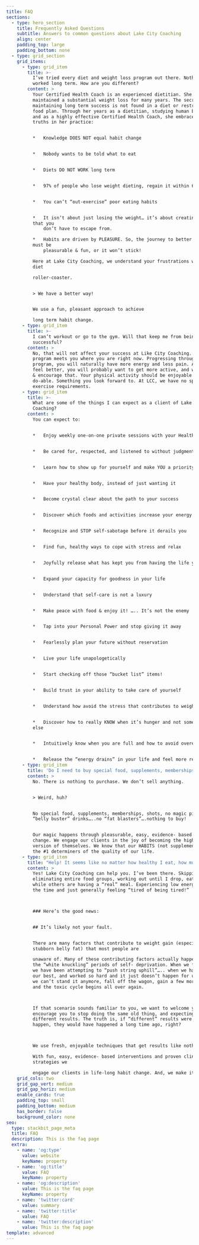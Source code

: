 ```yaml
---
title: FAQ
sections:
  - type: hero_section
    title: Frequently Asked Questions
    subtitle: Answers to common questions about Lake City Coaching
    align: center
    padding_top: large
    padding_bottom: none
  - type: grid_section
    grid_items:
      - type: grid_item
        title: >-
          I’ve tried every diet and weight loss program out there. Nothing has
          worked long term. How are you different?
        content: >
          Your Certified Health Coach is an experienced dietitian. She has also
          maintained a substantial weight loss for many years. The secret to
          maintaining long term success is not found in a diet or restrictive
          food plan. Through her years as a dietitian, studying human behavior,
          and as a highly effective Certified Health Coach, she embraces these
          truths in her practice:


          *   Knowledge DOES NOT equal habit change


          *   Nobody wants to be told what to eat


          *   Diets DO NOT WORK long term


          *   97% of people who lose weight dieting, regain it within 6 months


          *   You can’t “out-exercise” poor eating habits


          *   It isn’t about just losing the weight… it’s about creating a life
          that you
              don’t have to escape from.

          *   Habits are driven by PLEASURE. So, the journey to better health
          must be
              pleasurable & fun, or it won’t stick!

          Here at Lake City Coaching, we understand your frustrations with the
          diet

          roller-coaster.


          > We have a better way!


          We use a fun, pleasant approach to achieve

          long term habit change.
      - type: grid_item
        title: >-
          I can’t workout or go to the gym. Will that keep me from being
          successful?
        content: >
          No, that will not affect your success at Like City Coaching. Our
          program meets you where you are right now. Progressing through the
          program, you will naturally have more energy and less pain. As you
          feel better, you will probably want to get more active, and we support
          & encourage that. Your physical activity should be enjoyable and
          do-able. Something you look forward to. At LCC, we have no specific
          exercise requirements.
      - type: grid_item
        title: >-
          What are some of the things I can expect as a client of Lake City
          Coaching?
        content: >
          You can expect to:


          *   Enjoy weekly one-on-one private sessions with your Health Coach


          *   Be cared for, respected, and listened to without judgment


          *   Learn how to show up for yourself and make YOU a priority


          *   Have your healthy body, instead of just wanting it


          *   Become crystal clear about the path to your success


          *   Discover which foods and activities increase your energy


          *   Recognize and STOP self-sabotage before it derails you


          *   Find fun, healthy ways to cope with stress and relax


          *   Joyfully release what has kept you from having the life you want


          *   Expand your capacity for goodness in your life


          *   Understand that self-care is not a luxury


          *   Make peace with food & enjoy it! ….. It’s not the enemy


          *   Tap into your Personal Power and stop giving it away


          *   Fearlessly plan your future without reservation


          *   Live your life unapologetically


          *   Start checking off those “bucket list” items!


          *   Build trust in your ability to take care of yourself


          *   Understand how avoid the stress that contributes to weight gain


          *   Discover how to really KNOW when it’s hunger and not something
          else


          *   Intuitively know when you are full and how to avoid overeating


          *   Release the “energy drains” in your life and feel more refreshed
      - type: grid_item
        title: 'Do I need to buy special food, supplements, memberships, etc?'
        content: >
          No. There is nothing to purchase. We don’t sell anything.


          > Weird, huh?


          No special food, supplements, memberships, shots, no magic pills or
          “belly buster” drinks…..no “fat blasters”….nothing to buy!


          Our magic happens through pleasurable, easy, evidence- based habit
          change. We engage our clients in the joy of becoming the highest
          version of themselves. We know that our HABITS (not supplements) are
          the #1 determiners of the quality of our life.
      - type: grid_item
        title: "Help! It seems like no matter how healthy I eat, how much I diet, I just can’t\_get the excess weight off. Especially the belly fat. Can you help me?"
        content: >
          Yes! Lake City Coaching can help you. I’ve been there. Skipping meals,
          eliminating entire food groups, working out until I drop, eating salad
          while others are having a “real” meal. Experiencing low energy most of
          the time and just generally feeling “tired of being tired!”



          ### Here’s the good news: 


          ## It’s likely not your fault. 


          There are many factors that contribute to weight gain (especially
          stubborn belly fat) that most people are

          unaware of. Many of these contributing factors actually happen during
          the “white knuckling” periods of self- deprivation. When we feel as if
          we have been attempting to “push string uphill”….. when we have tried
          our best, and worked so hard and it just doesn’t happen for us. Then,
          we can’t stand it anymore, fall off the wagon, gain a few more pounds
          and the toxic cycle begins all over again.



          If that scenario sounds familiar to you, we want to welcome you, and
          encourage you to stop doing the same old thing, and expecting
          different results. The truth is, if “different” results were going to
          happen, they would have happened a long time ago, right?



          We use fresh, enjoyable techniques that get results like nothing else!

          With fun, easy, evidence- based interventions and proven clinical
          strategies we

          engage our clients in life-long habit change. And, we make it fun!
    grid_cols: two
    grid_gap_vert: medium
    grid_gap_horiz: medium
    enable_cards: true
    padding_top: small
    padding_bottom: medium
    has_border: false
    background_color: none
seo:
  type: stackbit_page_meta
  title: FAQ
  description: This is the faq page
  extra:
    - name: 'og:type'
      value: website
      keyName: property
    - name: 'og:title'
      value: FAQ
      keyName: property
    - name: 'og:description'
      value: This is the faq page
      keyName: property
    - name: 'twitter:card'
      value: summary
    - name: 'twitter:title'
      value: FAQ
    - name: 'twitter:description'
      value: This is the faq page
template: advanced
---
```

